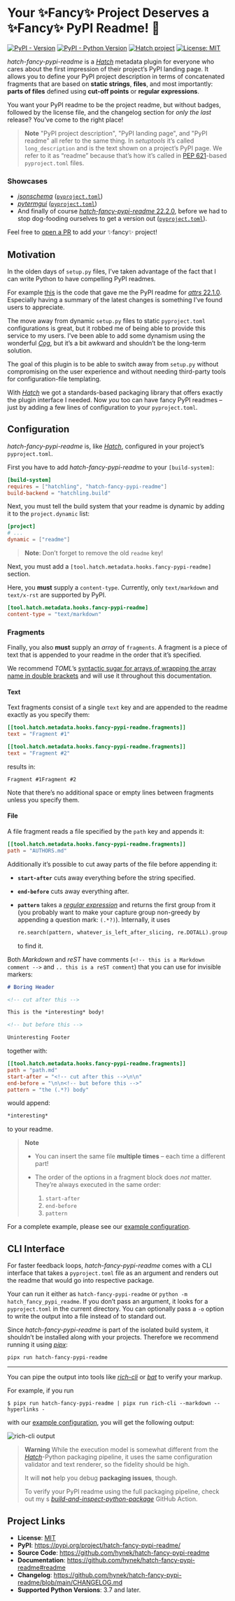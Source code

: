# Your ✨Fancy✨ Project Deserves a ✨Fancy✨ PyPI Readme! 🧐

[![PyPI - Version](https://img.shields.io/pypi/v/hatch-fancy-pypi-readme.svg)](https://pypi.org/project/hatch-fancy-pypi-readme)
[![PyPI - Python Version](https://img.shields.io/pypi/pyversions/hatch-fancy-pypi-readme.svg)](https://pypi.org/project/hatch-fancy-pypi-readme)
[![Hatch project](https://img.shields.io/badge/%F0%9F%A5%9A-Hatch-4051b5.svg)](https://github.com/pypa/hatch)
[![License: MIT](https://img.shields.io/badge/license-MIT-C06524)](https://github.com/hynek/hatch-fancy-pypi-readme/blob/main/LICENSE.txt)

*hatch-fancy-pypi-readme* is a [*Hatch*] metadata plugin for everyone who cares about the first impression of their project’s PyPI landing page.
It allows you to define your PyPI project description in terms of concatenated fragments that are based on **static strings**, **files**, and most importantly:
**parts of files** defined using **cut-off points** or **regular expressions**.

You want your PyPI readme to be the project readme, but without badges, followed by the license file, and the changelog section for *only the last* release?
You’ve come to the right place!

> **Note**
> "PyPI project description", "PyPI landing page", and "PyPI readme" all refer to the same thing.
> In *setuptools* it’s called `long_description` and is the text shown on a project’s PyPI page.
> We refer to it as “readme” because that’s how it’s called in [PEP 621](https://peps.python.org/pep-0621/)-based `pyproject.toml` files.


### Showcases

<!-- Please add your project in alphabetic order, except leave hatch-fancy-pypi-readme last. -->
- [*jsonschema*](https://pypi.org/project/jsonschema/) ([`pyproject.toml`](https://github.com/python-jsonschema/jsonschema/blob/main/pyproject.toml))
- [*pytermgui*](https://pypi.org/project/pytermgui/) ([`pyproject.toml`](https://github.com/bczsalba/pytermgui/blob/master/pyproject.toml))
- And finally of course [*hatch-fancy-pypi-readme* 22.2.0](https://pypi.org/project/hatch-fancy-pypi-readme/22.2.0/), before we had to stop dog-fooding ourselves to get a version out ([`pyproject.toml`](https://github.com/hynek/hatch-fancy-pypi-readme/blob/61bfac7bc30040286c6fda0838ac918d94aabf6e/pyproject.toml#L48-L69)).

Feel free to [open a PR](https://github.com/hynek/hatch-fancy-pypi-readme/edit/main/README.md) to add *your* ✨fancy✨ project!


## Motivation

In the olden days of `setup.py` files, I’ve taken advantage of the fact that I can write Python to have compelling PyPI readmes.

For example [this](https://github.com/python-attrs/attrs/blob/b3dfebe2e10b44437c4f97d788fb5220d790efd0/setup.py#L110-L124) is the code that gave me the PyPI readme for [*attrs* 22.1.0](https://pypi.org/project/attrs/22.1.0/).
Especially having a summary of the latest changes is something I’ve found users to appreciate.

The move away from dynamic `setup.py` files to static `pyproject.toml` configurations is great, but it robbed me of being able to provide this service to my users.
I’ve been able to add some dynamism using the wonderful [*Cog*](https://nedbatchelder.com/code/cog/), but it’s a bit awkward and shouldn’t be the long-term solution.

The goal of this plugin is to be able to switch away from `setup.py` without compromising on the user experience and without needing third-party tools for configuration-file templating.

With [*Hatch*] we got a standards-based packaging library that offers exactly the plugin interface I needed.
Now *you* too can have fancy PyPI readmes – just by adding a few lines of configuration to your `pyproject.toml`.

<!-- start docs -->

## Configuration

*hatch-fancy-pypi-readme* is, like [*Hatch*], configured in your project’s `pyproject.toml`.

First you have to add *hatch-fancy-pypi-readme* to your `[build-system]`:

```toml
[build-system]
requires = ["hatchling", "hatch-fancy-pypi-readme"]
build-backend = "hatchling.build"
```

Next, you must tell the build system that your readme is dynamic by adding it to the `project.dynamic` list:

```toml
[project]
# ...
dynamic = ["readme"]
```

> **Note**:
> Don’t forget to remove the old `readme` key!

Next, you must add a `[tool.hatch.metadata.hooks.fancy-pypi-readme]` section.

Here, you **must** supply a `content-type`.
Currently, only `text/markdown` and `text/x-rst` are supported by PyPI.

```toml
[tool.hatch.metadata.hooks.fancy-pypi-readme]
content-type = "text/markdown"
```


### Fragments

Finally, you also **must** supply an *array* of `fragments`.
A fragment is a piece of text that is appended to your readme in the order that it’s specified.

We recommend *TOML*’s [syntactic sugar for arrays of wrapping the array name in double brackets](https://toml.io/en/v1.0.0#array-of-tables) and will use it throughout this documentation.


#### Text

Text fragments consist of a single `text` key and are appended to the readme exactly as you specify them:

```toml
[[tool.hatch.metadata.hooks.fancy-pypi-readme.fragments]]
text = "Fragment #1"

[[tool.hatch.metadata.hooks.fancy-pypi-readme.fragments]]
text = "Fragment #2"
```

results in:

```
Fragment #1Fragment #2
```

Note that there’s no additional space or empty lines between fragments unless you specify them.


#### File

A file fragment reads a file specified by the `path` key and appends it:

```toml
[[tool.hatch.metadata.hooks.fancy-pypi-readme.fragments]]
path = "AUTHORS.md"
```

Additionally it’s possible to cut away parts of the file before appending it:

- **`start-after`** cuts away everything before the string specified.
- **`end-before`** cuts away everything after.
- **`pattern`** takes a [*regular expression*](https://docs.python.org/3/library/re.html) and returns the first group from it (you probably want to make your capture group non-greedy by appending a question mark: `(.*?)`).
  Internally, it uses

  ```python
  re.search(pattern, whatever_is_left_after_slicing, re.DOTALL).group(1)
  ```

  to find it.

Both *Markdown* and *reST* have comments (`<!-- this is a Markdown comment -->` and `.. this is a reST comment`) that you can use for invisible markers:

```markdown
# Boring Header

<!-- cut after this -->

This is the *interesting* body!

<!-- but before this -->

Uninteresting Footer
```

together with:

```toml
[[tool.hatch.metadata.hooks.fancy-pypi-readme.fragments]]
path = "path.md"
start-after = "<!-- cut after this -->\n\n"
end-before = "\n\n<!-- but before this -->"
pattern = "the (.*?) body"
```

would append:

```markdown
*interesting*
```

to your readme.

> **Note**
>
> - You can insert the same file **multiple times** – each time a different part!
> - The order of the options in a fragment block does *not* matter.
>   They’re always executed in the same order:
>
>   1. `start-after`
>   2. `end-before`
>   3. `pattern`

For a complete example, please see our [example configuration][example-config].


## CLI Interface

For faster feedback loops, *hatch-fancy-pypi-readme* comes with a CLI interface that takes a `pyproject.toml` file as an argument and renders out the readme that would go into respective package.

Your can run it either as `hatch-fancy-pypi-readme` or `python -m hatch_fancy_pypi_readme`.
If you don’t pass an argument, it looks for a `pyproject.toml` in the current directory.
You can optionally pass a `-o` option to write the output into a file instead of to standard out.

Since *hatch-fancy-pypi-readme* is part of the isolated build system, it shouldn’t be installed along with your projects.
Therefore we recommend running it using [*pipx*](https://pypa.github.io/pipx/):


```shell
pipx run hatch-fancy-pypi-readme
```

---

You can pipe the output into tools like [*rich-cli*](https://github.com/Textualize/rich-cli#markdown) or [*bat*](https://github.com/sharkdp/bat) to verify your markup.

For example, if you run

```shell
$ pipx run hatch-fancy-pypi-readme | pipx run rich-cli --markdown --hyperlinks -
```

with our [example configuration][example-config], you will get the following output:

![rich-cli output](https://raw.githubusercontent.com/hynek/hatch-fancy-pypi-readme/main/rich-cli-out.svg)

> **Warning**
> While the execution model is somewhat different from the [*Hatch*]-Python packaging pipeline, it uses the same configuration validator and text renderer, so the fidelity should be high.
>
> It will **not** help you debug **packaging issues**, though.
>
> To verify your PyPI readme using the full packaging pipeline, check out my s [*build-and-inspect-python-package*](https://github.com/hynek/build-and-inspect-python-package) GitHub Action.

<!-- end docs -->

## Project Links

- **License**: [MIT](https://choosealicense.com/licenses/mit/)
- **PyPI**: https://pypi.org/project/hatch-fancy-pypi-readme/
- **Source Code**: https://github.com/hynek/hatch-fancy-pypi-readme
- **Documentation**:  https://github.com/hynek/hatch-fancy-pypi-readme#readme
- **Changelog**: https://github.com/hynek/hatch-fancy-pypi-readme/blob/main/CHANGELOG.md
- **Supported Python Versions**: 3.7 and later.

[example-config]: https://github.com/hynek/hatch-fancy-pypi-readme/blob/main/tests/example_pyproject.toml
[*Hatch*]: https://hatch.pypa.io/
